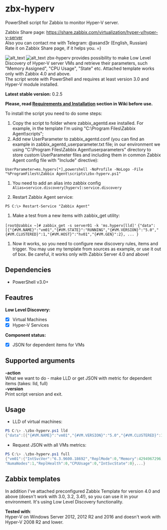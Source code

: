# zbx-hyperv
PowerShell script for Zabbix to monitor Hyper-V server.  
  
Zabbix Share page: https://share.zabbix.com/virtualization/hyper-v/hyper-v-server  
Also you can contact me with Telegram: @asand3r (English, Russian)  
Rate it on Zabbix Share page, if it helps you. =)

![alt_text](https://pp.userapi.com/c831508/v831508836/1d54c4/aL5ve9-JYSc.jpg)
![alt_text](https://pp.userapi.com/c831508/v831508836/1d54ce/WtGekdXFRHk.jpg)
zbx-hyperv provides possibility to make Low Level Discovery of Hyper-V server VMs and retrieve their parameters, such "Memory Assigned", "CPU Usage", "State" etc. Attached template works only with Zabbix 4.0 and above.  
The script wrote with PowerShell and requires at least version 3.0 and Hyper-V module installed.

**Latest stable version:** 0.2.5

__Please, read [Requirements and Installation](https://github.com/asand3r/zbx-hyperv/wiki/Requirements-and-Installation) section in Wiki before use.__  

To install the script you need to do some steps:

1. Copy the script to folder where zabbix_agentd.exe installed. For example, in the template I'm using "C:\Program Files\Zabbix Agent\scripts";
1. Add new UserParameter to zabbix_agentd.conf (you can find an example in zabbix_agentd_userparameter.txt file; in our environment we using "C:\Program Files\Zabbix Agent\userparameters" directory to store custom UserParameter files and including them in common Zabbix Agent config file with "Include" directive):

`UserParameter=ms.hyperv[*],powershell -NoProfile -NoLogo -File "%ProgramFiles%\Zabbix Agent\scripts\zbx-hyperv.ps1" `
1. You need to add an alias into zabbix config
`Alias=service.discovery[hyperv]:service.discovery`

1. Restart Zabbix Agent service:

`PS C:\> Restart-Service "Zabbix Agent"`

1. Make a test from a new items with zabbix_get utility:

`[root@zabbix ~]# zabbix_get -s server01 -k 'ms.hyperv[lld]'`
`{"data":[{"{#VM.NAME}":"vm01","{#VM.STATE}":"RUNNING","{#VM.VERSION}":"5.0","{#VM.CLUSTERED}":1,"{#VM.HOST}":"hv01","{#VM.GEN}":2}, ... }`

1. Now it works, so you need to configure new discovery rules, items and trigger. You may use my template from sources as example, or use it out of box. Be careful, it works only with Zabbix Server 4.0 and above!



## Dependencies
 - PowerShell v3.0+

## Feautres  
**Low Level Discovery:**
 - [x] Virtual Machines
 - [x] Hyper-V Services

**Component status:**
 - [x] JSON for dependent items for VMs

## Supported arguments  
**-action**  
What we want to do - make LLD or get JSON with metric for dependent items (takes: lld, full)  
**-version**  
Print script version and exit.  

## Usage 
- LLD of virtual machines:
```powershell
PS C:\> .\zbx-hyperv.ps1 lld
{"data":[{"{#VM.NAME}":"vm01","{#VM.VERSION}":"5.0","{#VM.CLUSTERED}":1,"{#VM.HOST}":"hv01","{#VM.GEN}":2,"{#VM.ISREPLICA}":0}, ...}
```
- Request JSON with all VMs metrics:
```powershell
PS C:\> .\zbx-hyperv.ps1 full
{"vm01":{"IntSvcVer":"6.3.9600.18692","ReplMode":0,"Memory":4294967296,"ReplState":0,"NumaSockets":1,"Uptime":53505,"State":2,
"NumaNodes":1,"ReplHealth":0,"CPUUsage":0,"IntSvcState":0},...}
```

## Zabbix templates
In addition I've attached preconfigured Zabbix Template for version 4.0 and above (doesn't work with 3.0, 3.2, 3.4!), so you can use it in your environment. It's using Low Level Discovery functionality.

**Tested with**:  
Hyper-V on Windows Server 2012, 2012 R2 and 2016 and doesn't work with Hyper-V 2008 R2 and lower.
